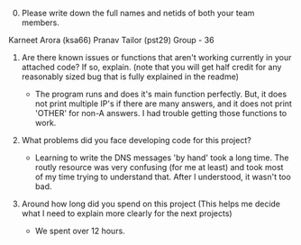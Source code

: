 0. Please write down the full names and netids of both your team members.

Karneet Arora (ksa66)
Pranav Tailor (pst29)
Group - 36

1. Are there known issues or functions that aren't working currently in your
   attached code? If so, explain. (note that you will get half credit for any reasonably sized bug that is fully explained in the readme)
    - The program runs and does it's main function perfectly. But, it does not print multiple IP's if there are many answers, and it does not         print 'OTHER' for non-A answers. I had trouble getting those functions to work.

2. What problems did you face developing code for this project?
    - Learning to write the DNS messages 'by hand' took a long time. The routly resource was very confusing (for me at least) and took most of       my time trying to understand that. After I understood, it wasn't too bad.

3. Around how long did you spend on this project (This helps me decide what I need to explain more clearly for the next projects)
    - We spent over 12 hours.
